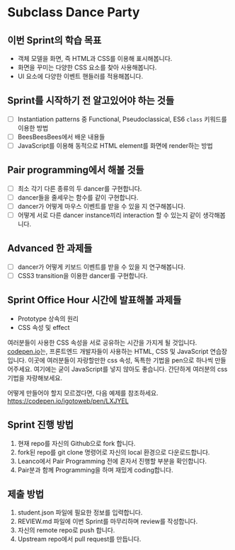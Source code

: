 # Subclass Dance Party

## 이번 Sprint의 학습 목표

- 객체 모델을 화면, 즉 HTML과 CSS를 이용해 표시해봅니다.
- 화면을 꾸미는 다양한 CSS 요소를 찾아 사용해봅니다.
- UI 요소에 다양한 이벤트 핸들러를 적용해봅니다.

## Sprint를 시작하기 전 알고있어야 하는 것들

- [ ] Instantiation patterns 중 Functional, Pseudoclassical, ES6 `class` 키워드를 이용한 방법
- [ ] BeesBeesBees에서 배운 내용들
- [ ] JavaScript를 이용해 동적으로 HTML element를 화면에 render하는 방법

## Pair programming에서 해볼 것들

- [ ] 최소 각기 다른 종류의 두 dancer를 구현합니다.
- [ ] dancer들을 줄세우는 함수를 같이 구현합니다.
- [ ] dancer가 어떻게 마우스 이벤트를 받을 수 있을 지 연구해봅니다.
- [ ] 어떻게 서로 다른 dancer instance끼리 interaction 할 수 있는지 같이 생각해봅니다.

## Advanced 한 과제들

- [ ] dancer가 어떻게 키보드 이벤트를 받을 수 있을 지 연구해봅니다.
- [ ] CSS3 transition을 이용한 dancer를 구현합니다.

## Sprint Office Hour 시간에 발표해볼 과제들

- Prototype 상속의 원리
- CSS 속성 및 effect

여러분들이 사용한 CSS 속성을 서로 공유하는 시간을 가지게 될 것입니다. [codepen.io](https://codepen.io/)는, 프론트엔드 개발자들이 사용하는 HTML, CSS 및 JavaScript 연습장입니다. 이곳에 여러분들이 자랑할만한 css 속성, 독특한 기법을 pen으로 하나씩 만들어주세요. 여기에는 굳이 JavaScript를 넣지 않아도 좋습니다. 간단하게 여러분의 css 기법을 자랑해보세요.

어떻게 만들어야 할지 모르겠다면, 다음 예제를 참조하세요. https://codepen.io/igotoweb/pen/LXJYEL

## Sprint 진행 방법

1. 현재 repo를 자신의 Github으로 fork 합니다.
2. fork된 repo를 git clone 명령어로 자신의 local 환경으로 다운로드합니다.
3. Leanco에서 Pair Programming 전에 혼자서 진행할 부분을 확인합니다.
4. Pair분과 함께 Programming을 하며 재밌게 coding합니다.

## 제출 방법

1. student.json 파일에 필요한 정보를 입력합니다.
2. REVIEW.md 파일에 이번 Sprint를 마무리하며 review를 작성합니다.
3. 자신의 remote repo로 push 합니다.
4. Upstream repo에서 pull request를 만듭니다.